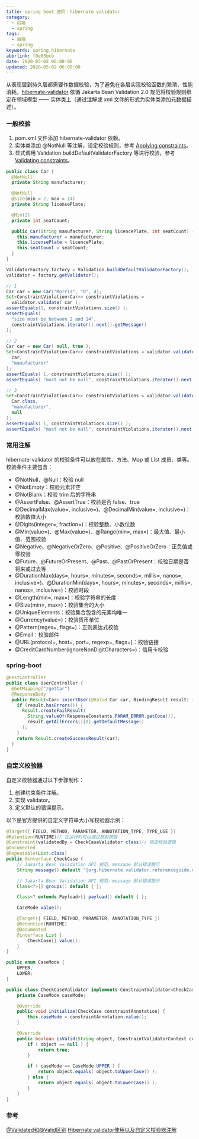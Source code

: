 ```yaml
---
title: spring boot 进阶：hibernate validator
category:
  - 后端
  - spring
tags:
  - 后端
  - spring
keywords: spring,hibernate
abbrlink: f0e63bcb
date: 2020-05-02 06:00:00
updated: 2020-05-02 06:00:00
---
```


从表现层到持久层都需要作数据校验，为了避免在各层实现校验函数的繁琐、性能消耗，[hibernate-validator](https://docs.jboss.org/hibernate/stable/validator/reference/en-US/html_single/#preface) 依循 Jakarta Bean Validation 2.0 规范将校验规则绑定在领域模型 —— 实体类上（通过注解或 xml 文件的形式为实体类添加元数据描述）。

### 一般校验

1. pom.xml 文件添加 hibernate-validator 依赖。
2. 实体类添加 @NotNull 等注解，设定校验规则，参考 [Applying constraints](https://docs.jboss.org/hibernate/stable/validator/reference/en-US/html_single/#validator-gettingstarted-createmodel)。
3. 显式调用 Validation.buildDefaultValidatorFactory 等进行校验，参考 [Validating constraints](https://docs.jboss.org/hibernate/stable/validator/reference/en-US/html_single/#_validating_constraints)。

```java
public class Car {
  @NotNull
  private String manufacturer;

  @NotNull
  @Size(min = 2, max = 14)
  private String licensePlate;

  @Min(2)
  private int seatCount;

  public Car(String manufacturer, String licencePlate, int seatCount) {
    this.manufacturer = manufacturer;
    this.licensePlate = licencePlate;
    this.seatCount = seatCount;
  }
}

ValidatorFactory factory = Validation.buildDefaultValidatorFactory();
validator = factory.getValidator();

// 1
Car car = new Car("Morris", "D", 4);
Set<ConstraintViolation<Car>> constraintViolations =
  validator.validate( car );
assertEquals(1, constraintViolations.size() );
assertEquals(
  "size must be between 2 and 14",
  constraintViolations.iterator().next().getMessage()
);

// 2
Car car = new Car( null, true );
Set<ConstraintViolation<Car>> constraintViolations = validator.validateProperty(
  car,
  "manufacturer"
);
assertEquals( 1, constraintViolations.size() );
assertEquals( "must not be null", constraintViolations.iterator().next().getMessage() );

// 3
Set<ConstraintViolation<Car>> constraintViolations = validator.validateValue(
  Car.class,
  "manufacturer",
  null
);
assertEquals( 1, constraintViolations.size() );
assertEquals( "must not be null", constraintViolations.iterator().next().getMessage() );
```

### 常用注解

hibernate-validator 的校验条件可以放在属性、方法、Map 或 List 成员、类等。校验条件主要包含：

* @NotNull、@Null：校验 null
* @NotEmpty：校验元素非空
* @NotBlank：校验 trim 后的字符串
* @AssertFalse、@AssertTrue：校验是否 false、true
* @DecimalMax(value=, inclusive=)、@DecimalMin(value=, inclusive=)：校验数值大小
* @Digits(integer=, fraction=)：校验整数、小数位数
* @Min(value=)、@Max(value=)、@Range(min=, max=)：最大值、最小值、范围校验
* @Negative、@NegativeOrZero、@Positive、@PositiveOrZero：正负值或零校验
* @Future、@FutureOrPresent、@Past、@PastOrPresent：校验日期是否将来或过去等
* @DurationMax(days=, hours=, minutes=, seconds=, millis=, nanos=, inclusive=)、@DurationMin(days=, hours=, minutes=, seconds=, millis=, nanos=, inclusive=)：校验时段
* @Length(min=, max=)：校验字符串的长度
* @Size(min=, max=)：校验集合的大小
* @UniqueElements：校验集合包含的元素均唯一
* @Currency(value=)：校验货币单位
* @Pattern(regex=, flags=)：正则表达式校验
* @Email：校验邮件
* @URL(protocol=, host=, port=, regexp=, flags=)：校验链接
* @CreditCardNumber(ignoreNonDigitCharacters=)：信用卡校验

### spring-boot

```java
@RestController
public class UserController {
  @GetMapping("/getCar")
  @ResponseBody
  public Result<Car> insertUser(@Valid Car car, BindingResult result) {
    if (result.hasErrors()) {
      Result.createFailResult(
        String.valueOf(ResponseConstants.PARAM_ERROR.getCode()), 
        result.getAllErrors()[0].getDefaultMessage()
      );
    }
    return Result.createSuccessResult(car);
  }
}
```

### 自定义校验器

自定义校验器通过以下步骤制作：

1. 创建约束条件注解。
2. 实现 validator。
3. 定义默认的错误提示。

以下是官方提供的自定义字符串大小写校验器示例：

```java
@Target({ FIELD, METHOD, PARAMETER, ANNOTATION_TYPE, TYPE_USE })
@Retention(RUNTIME)// 在运行时可以通过反射获取
@Constraint(validatedBy = CheckCaseValidator.class)// 指定校验逻辑
@Documented
@Repeatable(List.class)
public @interface CheckCase {
    // Jakarta Bean Validation API 规范，message 默认错误提示
    String message() default "{org.hibernate.validator.referenceguide.chapter06.CheckCase.message}";

    // Jakarta Bean Validation API 规范，message 默认错误提示
    Class<?>[] groups() default { };

    Class<? extends Payload>[] payload() default { };

    CaseMode value();

    @Target({ FIELD, METHOD, PARAMETER, ANNOTATION_TYPE })
    @Retention(RUNTIME)
    @Documented
    @interface List {
        CheckCase[] value();
    }
}

public enum CaseMode {
    UPPER,
    LOWER;
}

public class CheckCaseValidator implements ConstraintValidator<CheckCase, String> {
    private CaseMode caseMode;

    @Override
    public void initialize(CheckCase constraintAnnotation) {
        this.caseMode = constraintAnnotation.value();
    }

    @Override
    public boolean isValid(String object, ConstraintValidatorContext constraintContext) {
        if ( object == null ) {
            return true;
        }

        if ( caseMode == CaseMode.UPPER ) {
            return object.equals( object.toUpperCase() );
        } else {
            return object.equals( object.toLowerCase() );
        }
    }
}
```

### 参考

[@Validated和@Valid区别](https://blog.csdn.net/qq_27680317/article/details/79970590)
[Hibernate validator使用以及自定义校验器注解](https://blog.csdn.net/dh554112075/article/details/80790464)
